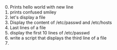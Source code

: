0. Prints hello world with new line
1. prints confused smiley
2. let's display a file
3. Display the content of /etc/passwd and /etc/hosts
4. Last lines of a file
5. display the first 10 lines of /etc/passwd
6. write a script that displays the third line of a file
7. 
